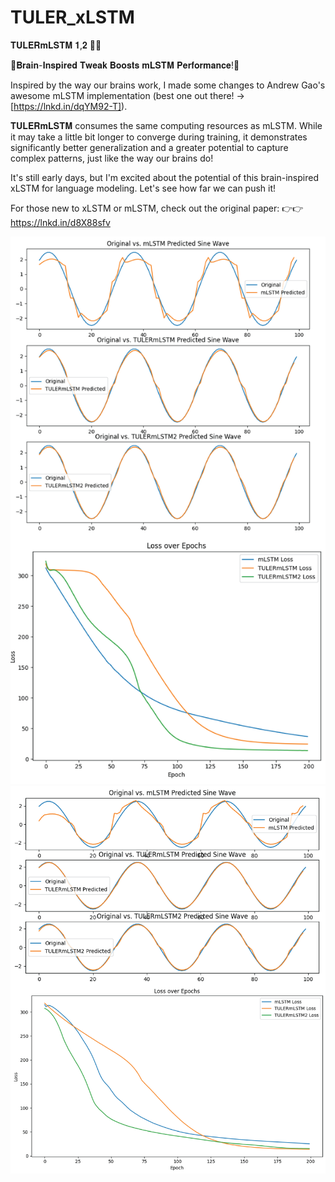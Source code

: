 # TULER_xLSTM

𝐓𝐔𝐋𝐄𝐑𝐦𝐋𝐒𝐓𝐌 𝟏,𝟐 🚀🚀

🧠𝐁𝐫𝐚𝐢𝐧-𝐈𝐧𝐬𝐩𝐢𝐫𝐞𝐝 𝐓𝐰𝐞𝐚𝐤 𝐁𝐨𝐨𝐬𝐭𝐬 𝐦𝐋𝐒𝐓𝐌 𝐏𝐞𝐫𝐟𝐨𝐫𝐦𝐚𝐧𝐜𝐞!🧠

Inspired by the way our brains work, I made some changes to Andrew Gao's awesome mLSTM implementation (best one out there! -> [https://lnkd.in/dqYM92-T]). 

𝐓𝐔𝐋𝐄𝐑𝐦𝐋𝐒𝐓𝐌 consumes the same computing resources as mLSTM. While it may take a little bit longer to converge during training, it demonstrates significantly better generalization and a greater potential to capture complex patterns, just like the way our brains do!

It's still early days, but I'm excited about the potential of this brain-inspired xLSTM for language modeling. Let's see how far we can push it!

For those new to xLSTM or mLSTM, check out the original paper: 👉👉https://lnkd.in/d8X88sfv

![alt text](https://github.com/salah55s/TULER_xLSTM//blob/main/Artboard2@4x.png)
![alt text](https://github.com/salah55s/TULER_xLSTM//blob/main/Artboard5@4x.png)
